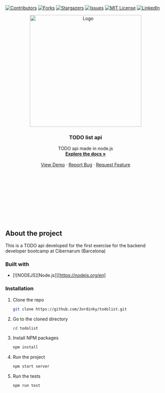 <a name="readme-top"></a>

[![Contributors][contributors-shield]][contributors-url]
[![Forks][forks-shield]][forks-url]
[![Stargazers][stars-shield]][stars-url]
[![Issues][issues-shield]][issues-url]
[![MIT License][license-shield]][license-url]
[![LinkedIn][linkedin-shield]][linkedin-url]


<!--LOGO-->
<div align="center">
  <a href="https://github.com/Jordinky/todolist">
    <img src="https://miro.medium.com/v2/resize:fit:1400/format:webp/0*bP0GbIkuUFhxhzoo" alt="Logo" width="350" height="350">
  </a>

  <h3 align="center">TODO list api</h3>

  <p align="center">
    TODO api made in node.js
    <br />
    <a href="https://github.com/Jordinky/todolist"><strong>Explore the docs »</strong></a>
    <br />
    <br />
    <a href="https://github.com/Jordinky/todolist">View Demo</a>
    ·
    <a href="https://github.com/Jordinky/todolist">Report Bug</a>
    ·
    <a href="https://github.com/Jordinky/todolist">Request Feature</a>
  </p>
</div>

<svg src = "https://www.svgrepo.com/show/303658/nodejs-1-logo.svg">

## About the project
This is a TODO api developed for the first exercise for the backend developer bootcamp at Cibernarum (Barcelona)

### Built with

* [![NODEJS][Node.js]][https://nodejs.org/en]


### Installation

1. Clone the repo
    ```sh
    git clone https://github.com/Jordinky/todolist.git
    ```
2. Go to the cloned directory
    ```sh
    cd todolist
    ```
3. Install NPM packages
    ```sh
    npm install
    ```
4. Run the project
    ```sh
    npm start server
    ```
5. Run the tests
    ```sh
    npm run test
    ```

<!-- MARKDOWN LINKS & IMAGES -->
<!-- https://www.markdownguide.org/basic-syntax/#reference-style-links -->
[contributors-shield]: https://img.shields.io/github/contributors/othneildrew/Best-README-Template.svg?style=for-the-badge
[contributors-url]: https://github.com/othneildrew/Best-README-Template/graphs/contributors
[forks-shield]: https://img.shields.io/github/forks/othneildrew/Best-README-Template.svg?style=for-the-badge
[forks-url]: https://github.com/othneildrew/Best-README-Template/network/members
[stars-shield]: https://img.shields.io/github/stars/othneildrew/Best-README-Template.svg?style=for-the-badge
[stars-url]: https://github.com/othneildrew/Best-README-Template/stargazers
[issues-shield]: https://img.shields.io/github/issues/othneildrew/Best-README-Template.svg?style=for-the-badge
[issues-url]: https://github.com/othneildrew/Best-README-Template/issues
[license-shield]: https://img.shields.io/github/license/othneildrew/Best-README-Template.svg?style=for-the-badge
[license-url]: https://github.com/othneildrew/Best-README-Template/blob/master/LICENSE.txt
[linkedin-shield]: https://img.shields.io/badge/-LinkedIn-black.svg?style=for-the-badge&logo=linkedin&colorB=555
[linkedin-url]: https://linkedin.com/in/othneildrew
